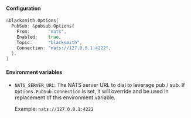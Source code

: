 #### Configuration

```go
&blacksmith.Options{
  PubSub: &pubsub.Options{
    From:       "nats",
    Enabled:    true,
    Topic:      "blacksmith",
    Connection: "nats://127.0.0.1:4222",
  },
}
```

#### Environment variables

- `NATS_SERVER_URL`: The NATS server URL to dial to leverage pub / sub. If
  `Options.PubSub.Connection` is set, it will override and be used in replacement
  of this environment variable.

  Example: `nats://127.0.0.1:4222`

